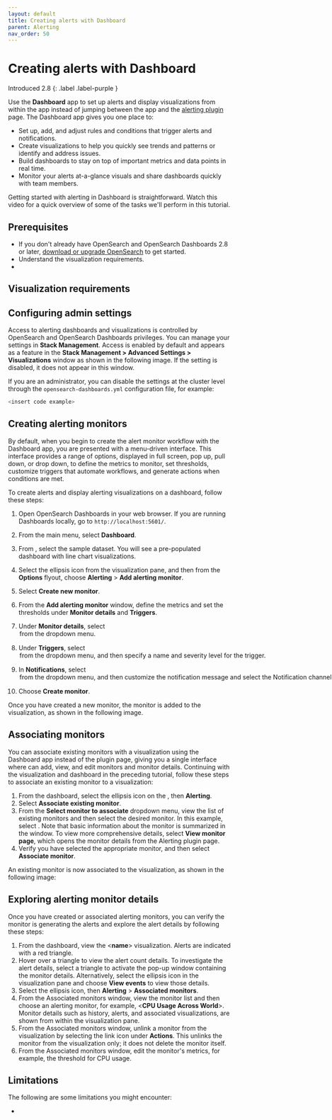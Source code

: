 ```yaml
---
layout: default
title: Creating alerts with Dashboard 
parent: Alerting
nav_order: 50
---
```


# Creating alerts with Dashboard
Introduced 2.8
{: .label .label-purple }

Use the **Dashboard** app to set up alerts and display visualizations from within the app instead of jumping between the app and the [alerting plugin]({{site.url}}{{site.baseurl}}/observing-your-data/alerting/index/) page. The Dashboard app gives you one place to:

- Set up, add, and adjust rules and conditions that trigger alerts and notifications.
- Create visualizations to help you quickly see trends and patterns or identify and address issues.
- Build dashboards to stay on top of important metrics and data points in real time.
- Monitor your alerts at-a-glance visuals and share dashboards quickly with team members.  

Getting started with alerting in Dashboard is straightforward. Watch this video for a quick overview of some of the tasks we'll perform in this tutorial. 

<insert demo from SME>

## Prerequisites 

- If you don't already have OpenSearch and OpenSearch Dashboards 2.8 or later, [download or upgrade OpenSearch](https://opensearch.org/docs/latest/install-and-configure/install-opensearch/index/) to get started.
- Understand the visualization requirements.
-   

## Visualization requirements



## Configuring admin settings

 Access to alerting dashboards and visualizations is controlled by OpenSearch and OpenSearch Dashboards privileges. You can manage your settings in **Stack Management**. Access is enabled by default and appears as a feature in the **Stack Management > Advanced Settings > Visualizations** window as shown in the following image. If the setting is disabled, it does not appear in this window.

If you are an administrator, you can disable the settings at the cluster level through the `opensearch-dashboards.yml` configuration file, for example:

```bash
<insert code example>
```

## Creating alerting monitors

By default, when you begin to create the alert monitor workflow with the Dashboard app, you are presented with a menu-driven interface. This interface provides a range of options, displayed in full screen, pop up, pull down, or drop down, to define the metrics to monitor, set thresholds, customize triggers that automate workflows, and generate actions when conditions are met.

To create alerts and display alerting visualizations on a dashboard, follow these steps:  

1. Open OpenSearch Dashboards in your web browser. If you are running Dashboards locally, go to `http://localhost:5601/`. 
2. From the main menu, select **Dashboard**.






3. From **<window>**, select the **<name>** sample dataset. You will see a pre-populated dashboard with line chart visualizations.
4. Select the ellipsis icon from the **<name>** visualization pane, and then from the **Options** flyout, choose **Alerting** > **Add alerting monitor**.
5. Select **Create new monitor**.
6. From the **Add alerting monitor** window, define the metrics and set the thresholds under **Monitor details** and **Triggers**.
7. Under **Monitor details**, select <option> from the dropdown menu.
8. Under **Triggers**, select <option> from the dropdown menu, and then specify a name and severity level for the trigger.
9.  In **Notifications**, select <option> from the dropdown menu, and then customize the notification message and select the Notification channel.
10. Choose **Create monitor**.

Once you have created a new monitor, the monitor is added to the visualization, as shown in the following image.  

<insert UI>

## Associating monitors

You can associate existing monitors with a visualization using the Dashboard app instead of the plugin page, giving you a single interface where can add, view, and edit monitors and monitor details. Continuing with the visualization and dashboard in the preceding tutorial, follow these steps to associate an existing monitor to a visualization:

1. From the dashboard, select the ellipsis icon on the **<name>**, then **Alerting**.
2. Select **Associate existing monitor**.
3. From the **Select monitor to associate** dropdown menu, view the list of existing monitors and then select the desired monitor. In this example, select **<name>**. Note that basic information about the monitor is summarized in the window. To view more comprehensive details, select **View monitor page**, which opens the monitor details from the Alerting plugin page.
4. Verify you have selected the appropriate monitor, and then select **Associate monitor**.

An existing monitor is now associated to the visualization, as shown in the following image:

<insert UI>

## Exploring alerting monitor details

Once you have created or associated alerting monitors, you can verify the monitor is generating the alerts and explore the alert details by following these steps:

1. From the dashboard, view the <**name**> visualization. Alerts are indicated with a red triangle. 
2. Hover over a triangle to view the alert count details. To investigate the alert details, select a triangle to activate the pop-up window containing the monitor details. Alternatively, select the ellipsis icon in the visualization pane and choose **View events** to view those details.
3. Select the ellipsis icon, then **Alerting** > **Associated monitors**.
4. From the Associated monitors window, view the monitor list and then choose an alerting monitor, for example, <**CPU Usage Across World**>. Monitor details such as history, alerts, and associated visualizations, are shown from within the visualization pane.
5. From the Associated monitors window, unlink a monitor from the visualization by selecting the link icon under **Actions**. This unlinks the monitor from the visualization only; it does not delete the monitor itself.
6. From the Associated monitors window, edit the monitor's metrics, for example, the threshold for CPU usage. 


<insert UI>

## Limitations

The following are some limitations you might encounter:

- 

